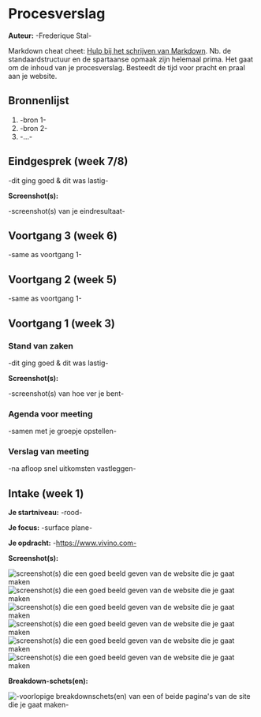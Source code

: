 # Procesverslag
**Auteur:** -Frederique Stal-

Markdown cheat cheet: [Hulp bij het schrijven van Markdown](https://github.com/adam-p/markdown-here/wiki/Markdown-Cheatsheet). Nb. de standaardstructuur en de spartaanse opmaak zijn helemaal prima. Het gaat om de inhoud van je procesverslag. Besteedt de tijd voor pracht en praal aan je website.



## Bronnenlijst
1. -bron 1-
2. -bron 2-
3. -...-



## Eindgesprek (week 7/8)

-dit ging goed & dit was lastig-

**Screenshot(s):**

-screenshot(s) van je eindresultaat-



## Voortgang 3 (week 6)

-same as voortgang 1-



## Voortgang 2 (week 5)

-same as voortgang 1-



## Voortgang 1 (week 3)

### Stand van zaken

-dit ging goed & dit was lastig-

**Screenshot(s):**

-screenshot(s) van hoe ver je bent-

### Agenda voor meeting

-samen met je groepje opstellen-

### Verslag van meeting

-na afloop snel uitkomsten vastleggen-



## Intake (week 1)

**Je startniveau:** -rood-

**Je focus:** -surface plane-

**Je opdracht:** -https://www.vivino.com-

**Screenshot(s):**

![screenshot(s) die een goed beeld geven van de website die je gaat maken](images/1.png) 
![screenshot(s) die een goed beeld geven van de website die je gaat maken](images/2.png) 
![screenshot(s) die een goed beeld geven van de website die je gaat maken](images/3.png) 
![screenshot(s) die een goed beeld geven van de website die je gaat maken](images/4.png) 
![screenshot(s) die een goed beeld geven van de website die je gaat maken](images/5.png) 
![screenshot(s) die een goed beeld geven van de website die je gaat maken](images/6.png) 

**Breakdown-schets(en):**

![-voorlopige breakdownschets(en) van een of beide pagina's van de site die je gaat maken-](images/ontledenpagina.png)
